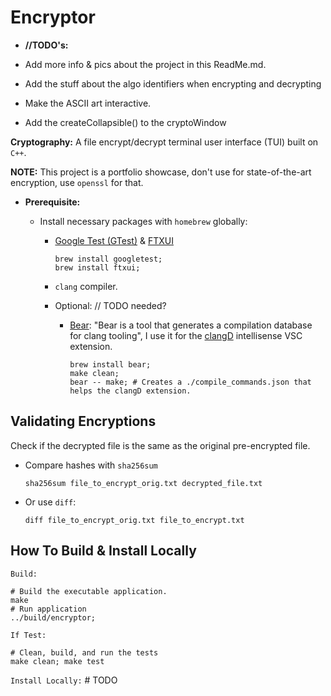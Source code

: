 
# Encryptor

- **//TODO's:**
  
- Add more info & pics about the project in this ReadMe.md.
- Add the stuff about the algo identifiers when encrypting and decrypting
- Make the ASCII art interactive.
- Add the createCollapsible() to the cryptoWindow

**Cryptography:** A file encrypt/decrypt terminal user interface (TUI) built on `C++`.

**NOTE:** This project is a portfolio showcase, don't use for state-of-the-art encryption, use `openssl` for that.

- **Prerequisite:**

  - Install necessary packages with `homebrew` globally:
    - [Google Test (GTest)](https://github.com/google/googletest) & [FTXUI](https://github.com/ArthurSonzogni/FTXUI)

        ```shell
        brew install googletest;
        brew install ftxui;
        ```
    - `clang` compiler.

    - Optional: // TODO needed?
      - [Bear](https://github.com/rizsotto/Bear): "Bear is a tool that generates a compilation database for clang tooling", I use it for the [clangD](https://marketplace.visualstudio.com/items?itemName=llvm-vs-code-extensions.vscode-clangd) intellisense VSC extension.

        ```shell
        brew install bear;
        make clean;
        bear -- make; # Creates a ./compile_commands.json that helps the clangD extension.
        ```

## Validating Encryptions

Check if the decrypted file is the same as the original pre-encrypted file.

- Compare hashes with `sha256sum`

    ```shell
    sha256sum file_to_encrypt_orig.txt decrypted_file.txt
    ```

- Or use `diff`:

    ```shell
    diff file_to_encrypt_orig.txt file_to_encrypt.txt
    ```

## How To Build & Install Locally

`Build:`

```shell
# Build the executable application.
make
# Run application
../build/encryptor;
```

`If Test:`

```shell
# Clean, build, and run the tests
make clean; make test
```

`Install Locally:` # TODO 